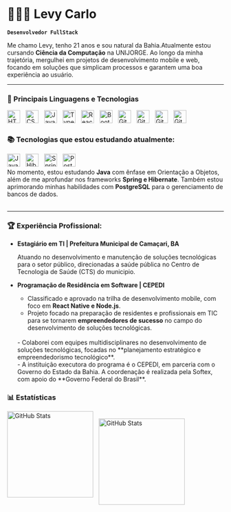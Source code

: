# 👨🏽‍💻 **Levy Carlo**

**`Desenvolvedor FullStack`**

Me chamo Levy, tenho 21 anos e sou natural da Bahia.Atualmente estou cursando **Ciência da Computação** na UNIJORGE. Ao longo da minha trajetória, mergulhei em projetos de desenvolvimento mobile e web, focando em soluções que simplicam processos e garantem uma boa experiência ao usuário.

---
### 🤖 Principais Linguagens e Tecnologias



<img 
    align="left" 
    alt="HTML"
    title="HTML" 
    width="30px" 
    style="padding-right: 10px;" 
    src="https://cdn.jsdelivr.net/gh/devicons/devicon@latest/icons/html5/html5-original.svg" 
/>
<img 
    align="left" 
    alt="CSS" 
    title="CSS"
    width="30px" 
    style="padding-right: 10px;" 
    src="https://cdn.jsdelivr.net/gh/devicons/devicon@latest/icons/css3/css3-original.svg" 
/>
<img 
    align="left" 
    alt="JavaScript" 
    title="JavaScript"
    width="30px" 
    style="padding-right: 10px;" 
    src="https://cdn.jsdelivr.net/gh/devicons/devicon@latest/icons/javascript/javascript-original.svg" 
/>
<img 
    align="left" 
    alt="TypeScript"
    title="TypeScript" 
    width="30px" 
    style="padding-right: 10px;" 
    src="https://cdn.jsdelivr.net/gh/devicons/devicon@latest/icons/typescript/typescript-original.svg" 
/>
<img 
    align="left" 
    alt="React"
    title="React" 
    width="30px" 
    style="padding-right: 10px;" 
    src="https://cdn.jsdelivr.net/gh/devicons/devicon@latest/icons/react/react-original.svg" 
/>

<img
    align="left" 
    alt="Bootstrap"
    title="Bootstrap" 
    width="30px" 
    style="padding-right: 10px;" 
    src="https://cdn.jsdelivr.net/gh/devicons/devicon@latest/icons/bootstrap/bootstrap-original.svg" 
/>

<img 
    align="left" 
    alt="Git" 
    title="Git"
    width="30px" 
    style="padding-right: 10px;" 
    src="https://cdn.jsdelivr.net/gh/devicons/devicon@latest/icons/git/git-original.svg" 
/>


<img 
    align="left" 
    alt="Git" 
    title="Git"
    width="30px" 
    style="padding-right: 10px;" 
    src="https://cdn.jsdelivr.net/gh/devicons/devicon@latest/icons/nodejs/nodejs-plain-wordmark.svg"
/>

<img 
    align="left" 
    alt="Git" 
    title="Git"
    width="30px" 
    style="padding-right: 10px;" 
    src="https://cdn.jsdelivr.net/gh/devicons/devicon@latest/icons/azuresqldatabase/azuresqldatabase-original.svg"
/>

<img 
    align="left" 
    alt="Git" 
    title="Git"
    width="30px" 
    style="padding-right: 10px;"
    src="https://cdn.jsdelivr.net/gh/devicons/devicon@latest/icons/python/python-original.svg" 
/>



          
<br><br>

### 📚 Tecnologias que estou estudando atualmente:


<img 
    align="left" 
    alt="Java" 
    title="Java"
    width="30px" 
    style="padding-right: 10px;"
    src="https://cdn.jsdelivr.net/gh/devicons/devicon@latest/icons/java/java-original-wordmark.svg"
/> 
<img 
    align="left" 
    alt="Hibernate" 
    title="Hibernate"
    width="30px" 
    style="padding-right: 10px;"
    src="https://cdn.jsdelivr.net/gh/devicons/devicon@latest/icons/hibernate/hibernate-original-wordmark.svg" 
/>

<img 
    align="left" 
    alt="Spring" 
    title="Spring"
    width="30px" 
    style="padding-right: 10px;"
    src="https://cdn.jsdelivr.net/gh/devicons/devicon@latest/icons/spring/spring-original-wordmark.svg" 
/>

<img 
    align="left" 
    alt="PostgreSQL" 
    title="PostgreSQL"
    width="30px" 
    style="padding-right: 10px;"
    src="https://cdn.jsdelivr.net/gh/devicons/devicon@latest/icons/postgresql/postgresql-original-wordmark.svg" 
/> <br> <br>
No momento, estou estudando **Java** com ênfase em Orientação a Objetos, além de me aprofundar nos frameworks **Spring e Hibernate**. Também estou aprimorando minhas habilidades com **PostgreSQL** para o gerenciamento de bancos de dados.
<br><br>

---
### 🏆 **Experiência Profissional:**
- **Estagiário em TI | Prefeitura Municipal de Camaçari, BA**

    Atuando no desenvolvimento e manutenção de soluções tecnológicas para o setor público, direcionadas a saúde pública no Centro de Tecnologia de Saúde (CTS) do municipio. 


- **Programação de Residência em Software | CEPEDI**
    
    -
        Classificado e aprovado na trilha de desenvolvimento mobile, com foco em **React Native e Node.js**.<br>
    -    
        Projeto focado na preparação de residentes e profissionais em TIC para se tornarem **empreendedores de sucesso** no campo do desenvolvimento de soluções tecnológicas.
     <br>
    -
        Colaborei com equipes multidisciplinares no desenvolvimento de soluções tecnológicas, focadas no **planejamento estratégico e empreendedorismo tecnológico**.<br>
    -    
        A instituição executora do programa é o CEPEDI, em parceria com o Governo do Estado da Bahia. A coordenação é realizada pela Softex, com apoio do **Governo Federal do Brasil**.

  

### 📊 Estatísticas

<img 
    align="left" 
    alt="GitHub Stats"
    height="200" 
    style="padding-right: 10px;" 
    src="https://github-readme-stats.vercel.app/api?username=levyycarlo&show_icons=true&theme=tokyonight&inclue_all_commits=true&locale=pt-br"
/>
<br>
<img 
    align="left" 
    alt="GitHub Stats"
    height="200" 
    style="padding-right: 10px;" 
    src="https://github-readme-stats.vercel.app/api/top-langs/?username=levyycarlo&theme=tokyonight&layout=compact&custom_title=Tecnologias&langs_count=9"
/>
